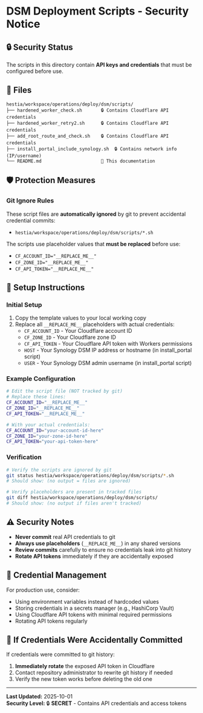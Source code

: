 # DSM Deployment Scripts - Security Notice

## 🔒 **Security Status**

The scripts in this directory contain **API keys and credentials** that must be configured before use.

## 📁 **Files**

```
hestia/workspace/operations/deploy/dsm/scripts/
├── hardened_worker_check.sh       🔒 Contains Cloudflare API credentials
├── hardened_worker_retry2.sh      🔒 Contains Cloudflare API credentials  
├── add_root_route_and_check.sh    🔒 Contains Cloudflare API credentials
├── install_portal_include_synology.sh  🔒 Contains network info (IP/username)
└── README.md                      📝 This documentation
```

## 🛡️ **Protection Measures**

### **Git Ignore Rules**

These script files are **automatically ignored** by git to prevent accidental credential commits:
- `hestia/workspace/operations/deploy/dsm/scripts/*.sh`

The scripts use placeholder values that **must be replaced** before use:
- `CF_ACCOUNT_ID="__REPLACE_ME__"`
- `CF_ZONE_ID="__REPLACE_ME__"`
- `CF_API_TOKEN="__REPLACE_ME__"`

## 🔧 **Setup Instructions**

### **Initial Setup**

1. Copy the template values to your local working copy
2. Replace all `__REPLACE_ME__` placeholders with actual credentials:
   - `CF_ACCOUNT_ID` - Your Cloudflare account ID
   - `CF_ZONE_ID` - Your Cloudflare zone ID
   - `CF_API_TOKEN` - Your Cloudflare API token with Workers permissions
   - `HOST` - Your Synology DSM IP address or hostname (in install_portal script)
   - `USER` - Your Synology DSM admin username (in install_portal script)

### **Example Configuration**

```bash
# Edit the script file (NOT tracked by git)
# Replace these lines:
CF_ACCOUNT_ID="__REPLACE_ME__"
CF_ZONE_ID="__REPLACE_ME__"
CF_API_TOKEN="__REPLACE_ME__"

# With your actual credentials:
CF_ACCOUNT_ID="your-account-id-here"
CF_ZONE_ID="your-zone-id-here"
CF_API_TOKEN="your-api-token-here"
```

### **Verification**

```bash
# Verify the scripts are ignored by git
git status hestia/workspace/operations/deploy/dsm/scripts/*.sh
# Should show: (no output = files are ignored)

# Verify placeholders are present in tracked files
git diff hestia/workspace/operations/deploy/dsm/scripts/
# Should show: (no output if files aren't tracked)
```

## ⚠️ **Security Notes**

- **Never commit** real API credentials to git
- **Always use placeholders** (`__REPLACE_ME__`) in any shared versions
- **Review commits** carefully to ensure no credentials leak into git history
- **Rotate API tokens** immediately if they are accidentally exposed

## 🔑 **Credential Management**

For production use, consider:
- Using environment variables instead of hardcoded values
- Storing credentials in a secrets manager (e.g., HashiCorp Vault)
- Using Cloudflare API tokens with minimal required permissions
- Rotating API tokens regularly

## 🧹 **If Credentials Were Accidentally Committed**

If credentials were committed to git history:

1. **Immediately rotate** the exposed API token in Cloudflare
2. Contact repository administrator to rewrite git history if needed
3. Verify the new token works before deleting the old one

---

**Last Updated:** 2025-10-01  
**Security Level:** 🔒 **SECRET** - Contains API credentials and access tokens
